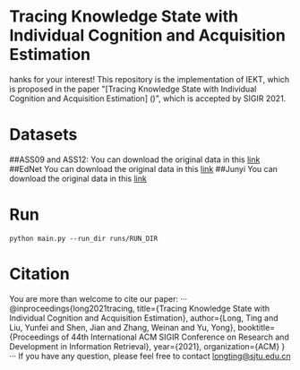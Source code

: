 # Tracing Knowledge State with Individual Cognition and Acquisition Estimation
hanks for your interest! This repository is the implementation of IEKT, which is proposed in the paper "[Tracing Knowledge State with Individual Cognition and Acquisition Estimation] ()", which is accepted by SIGIR 2021.
# Datasets
##ASS09 and ASS12: 
You can download the original data in this [link](https://sites.google.com/site/assistmentsdata/home/assistment-2009-2010-data/skill-builder-data-2009-2010)
##EdNet
You can download the original data in this [link](https://github.com/riiid/ednet)
##Junyi
You can download the original data in this [link](https://www.kaggle.com/junyiacademy/learning-activity-public-dataset-by-junyi-academy)
# Run
```
python main.py --run_dir runs/RUN_DIR
```
# Citation
You are more than welcome to cite our paper:
···
@inproceedings{long2021tracing,
	title={Tracing Knowledge State with Individual Cognition and Acquisition Estimation},
	author={Long, Ting and Liu, Yunfei and Shen, Jian and Zhang, Weinan and Yu, Yong},
	booktitle={Proceedings of 44th International ACM SIGIR Conference on Research and Development in Information Retrieval},
	year={2021},
	organization={ACM}
}
···
If you have any question, please feel free to contact longting@sjtu.edu.cn
